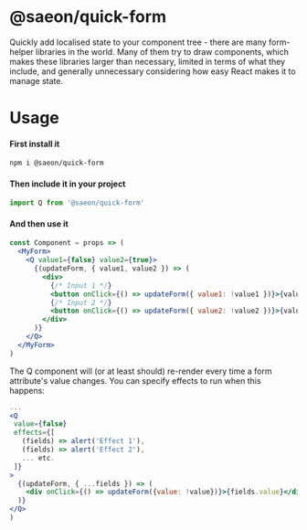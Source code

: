 # @saeon/quick-form
Quickly add localised state to your component tree - there are many form-helper libraries in the world. Many of them try to draw components, which makes these libraries larger than necessary, limited in terms of what they include, and generally unnecessary considering how easy React makes it to manage state.

# Usage

#### First install it
```sh
npm i @saeon/quick-form
```

#### Then include it in your project
```js
import Q from '@saeon/quick-form'
```

#### And then use it

```jsx
const Component = props => (
  <MyForm>
    <Q value1={false} value2={true}>
      {(updateForm, { value1, value2 }) => (
        <div>
          {/* Input 1 */}
          <button onClick={() => updateForm({ value1: !value1 })}>{value1}</button>
          {/* Input 2 */}
          <button onClick={() => updateForm({ value2: !value2 })}>{value2}</button>
        </div>
      )}
    </Q>
  </MyForm>
)
```

The Q component will (or at least should) re-render every time a form attribute's value changes. You can specify effects to run when this happens:

```jsx
...
<Q
 value={false}
 effects={[
   (fields) => alert('Effect 1'),
   (fields) => alert('Effect 2'),
   ... etc.
 ]}
>
  {(updateForm, { ...fields }) => (
    <div onClick={() => updateForm({value: !value})}>{fields.value}</div>
  )}
</Q>
)
```